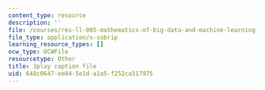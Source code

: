 ```yaml
---
content_type: resource
description: ''
file: /courses/res-ll-005-mathematics-of-big-data-and-machine-learning-january-iap-2020/648c0647ee845e1da1a5f252ca317975_t4K6lney7Zw.vtt
file_type: application/x-subrip
learning_resource_types: []
ocw_type: OCWFile
resourcetype: Other
title: 3play caption file
uid: 648c0647-ee84-5e1d-a1a5-f252ca317975
---
```

